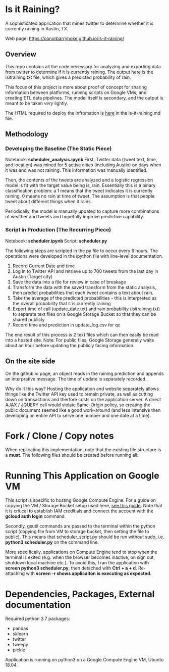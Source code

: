 # Is it Raining?
A sophisticated application that mines twitter to determine whether it is currently raining in Austin, TX.

Web page: https://conorbarryhoke.github.io/is-it-raining/

## Overview
This repo contains all the code necessary for analyzing and exporting data from twitter to determine if it is currently raining. The output here is the isitraining.txt file, which gives a predicted probability of rain.  

This focus of this project is more about proof of concept for sharing information between platforms, running scripts on Google VMs, and creating ETL data pipelines. The model itself is secondary, and the output is meant to be taken <i>very</i> lightly.

The HTML required to deploy the infromation is <a href="https://github.com/conorbarryhoke/conorbarryhoke.github.io/tree/master/_posts">here</a> in the is-it-raining.md file.

## Methodology
### Developing the Baseline (The Static Piece)
Notebook: <strong>scheduler_analysis.ipynb </strong>
First, Twitter data (tweet text, time, and location) was mined for 5 active cities (including Austin) on days when it was and was not raining. This information was manually identified.  

Then, the contents of the tweets are analyzed and a logistic regression model is fit with the target value being is_rain. Essentially this is a binary classification problem: a 1 means that the tweet indicates it is currently raining, 0 means no rain at time of tweet. The assumption is that people tweet about different things when it rains.

Periodically, the model is manually updated to capture more combinations of weather and tweets and hopefully improve predictive capability.


### Script in Production (The Recurring Piece)
Notebook: <strong>scheduler.ipynb </strong>
Script: <strong>scheduler.py </strong>

The following steps are scripted in the py file to occur every 6 hours. The operations were developed in the ipython file with line-level documentation.

1. Record Current Date and time
2. Log in to Twitter API and retrieve up to 700 tweets from the last day in Austin (Target city)
3. Save the data into a file for review in case of breakage
4. Transform the data with the saved transform from the static analysis, then predict probabilities that each tweet contains a text about rain.
5. Take the average of the predicted probabilities - this is interpreted as the overall probability that it is currently raining
6. Export time of call (update_date.txt) and rain probability (isitraining.txt) to separate text files on a Google Storage Bucket so that they can be shared publicly
7. Record time and prediction in update_log.csv for qc

The end result of this process is 2 text files which can then easily be read into a hosted site.
Note: For public files, Google Storage generally waits about an hour before updating the publicly facing information.
## On the site side
On the github.io page, an object reads in the raining prediction and appends an interprative message. The time of update is separately recorded.

Why do it this way?
Hosting the application and website separately allows things like the Twitter API key used to remain private, as well as cutting down on transactions and therfore costs on the application server.
A direct AJAX / JQUERY call would violate Same-Origin policy, so creating the public document seemed like a good work-around (and less intensive then developing an entire API to serve one number and one date at a time).

# Fork / Clone / Copy notes
When replicating this implementation, note that the existing file structure is a <strong>must</strong>. The following files should be created before running all:

# Running This Application on Google VM
This script is specific to hosting Google Compute Engine. For a guide on copying the VM / Storage Bucket setup used here, <a href="https://conorbarryhoke.github.io/Google-Cloud-Setup/">see this guide</a>.
Note that it is critical to establish IAM creditials and connect the account with the <strong>gcloud auth login</strong> command.

Secondly, gsutil commands are passed to the terminal within the python script (copying file from VM to storage bucket, then setting the file to public). This means that scheduler_script.py should be run without sudo, i.e. <strong>python3 scheduler.py</strong> on the command line.

More specifically, applications on Compute Engine tend to stop when the terminal is exited (e.g. when the browser becomes inactive, on sign out, shutdown local machine etc.). To avoid this, I ran the application with <strong>screen python3 scheduler.py</strong>, then detached with <strong>Ctrl + a + d</strong>. Re-attaching with <strong>screen -r shows applicaiton is executing as expected.</strong>

# Dependencies, Packages, External documentation
Required python 3.7 packages:
* pandas
* sklearn
* twitter
* tweepy
* pickle

Application is running on python3 on a Google Compute Engine VM, Ubuntu 18.04.
